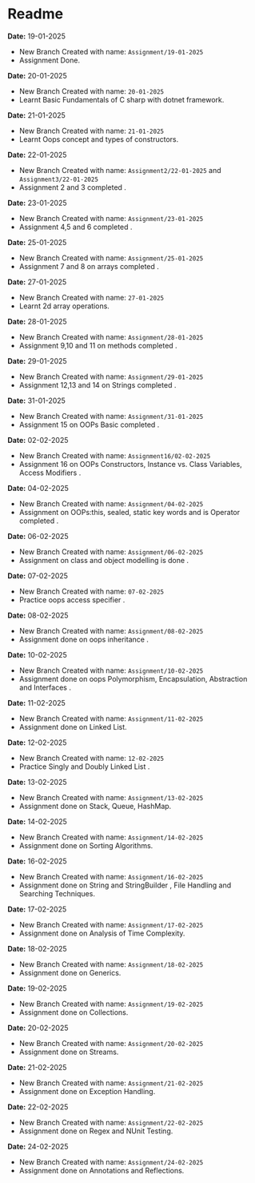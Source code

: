 # Readme
**Date:** 19-01-2025

- New Branch Created with name: `Assignment/19-01-2025`
- Assignment Done.


**Date:** 20-01-2025

- New Branch Created with name: `20-01-2025`
- Learnt Basic Fundamentals of C sharp with dotnet framework.

**Date:** 21-01-2025

- New Branch Created with name: `21-01-2025`
- Learnt Oops concept and types of constructors.

**Date:** 22-01-2025

- New Branch Created with name: `Assignment2/22-01-2025` and `Assignment3/22-01-2025`
- Assignment 2 and 3 completed .

**Date:** 23-01-2025

- New Branch Created with name: `Assignment/23-01-2025`
- Assignment 4,5 and 6 completed .

**Date:** 25-01-2025

- New Branch Created with name: `Assignment/25-01-2025`
- Assignment 7 and 8 on arrays completed .

**Date:** 27-01-2025

- New Branch Created with name: `27-01-2025`
- Learnt 2d array operations.

**Date:** 28-01-2025

- New Branch Created with name: `Assignment/28-01-2025`
- Assignment 9,10 and 11 on methods completed .

**Date:** 29-01-2025

- New Branch Created with name: `Assignment/29-01-2025`
- Assignment 12,13 and 14 on Strings completed .

**Date:** 31-01-2025

- New Branch Created with name: `Assignment/31-01-2025`
- Assignment 15 on OOPs Basic completed .

**Date:** 02-02-2025

- New Branch Created with name: `Assignment16/02-02-2025`
- Assignment 16 on OOPs Constructors, Instance vs. Class Variables, Access Modifiers .


**Date:** 04-02-2025

- New Branch Created with name: `Assignment/04-02-2025`
- Assignment on OOPs:this, sealed, static key words and is Operator
  completed .

**Date:** 06-02-2025

- New Branch Created with name: `Assignment/06-02-2025`
- Assignment on class and object modelling is done .

**Date:** 07-02-2025

- New Branch Created with name: `07-02-2025`
- Practice oops access specifier .

**Date:** 08-02-2025

- New Branch Created with name: `Assignment/08-02-2025`
- Assignment done on oops inheritance .

**Date:** 10-02-2025

- New Branch Created with name: `Assignment/10-02-2025`
- Assignment done on oops Polymorphism, Encapsulation, Abstraction and Interfaces .

**Date:** 11-02-2025

- New Branch Created with name: `Assignment/11-02-2025`
- Assignment done on Linked List.

**Date:** 12-02-2025

- New Branch Created with name: `12-02-2025`
- Practice Singly and Doubly Linked List .

**Date:** 13-02-2025

- New Branch Created with name: `Assignment/13-02-2025`
- Assignment done on Stack, Queue, HashMap.

**Date:** 14-02-2025

- New Branch Created with name: `Assignment/14-02-2025`
- Assignment done on Sorting Algorithms.

**Date:** 16-02-2025

- New Branch Created with name: `Assignment/16-02-2025`
- Assignment done on String and StringBuilder , File Handling and Searching Techniques.

**Date:** 17-02-2025

- New Branch Created with name: `Assignment/17-02-2025`
- Assignment done on Analysis of Time Complexity.

**Date:** 18-02-2025

- New Branch Created with name: `Assignment/18-02-2025`
- Assignment done on Generics.

**Date:** 19-02-2025

- New Branch Created with name: `Assignment/19-02-2025`
- Assignment done on Collections.

**Date:** 20-02-2025

- New Branch Created with name: `Assignment/20-02-2025`
- Assignment done on Streams.

**Date:** 21-02-2025

- New Branch Created with name: `Assignment/21-02-2025`
- Assignment done on Exception Handling.

**Date:** 22-02-2025

- New Branch Created with name: `Assignment/22-02-2025`
- Assignment done on Regex and NUnit Testing.

**Date:** 24-02-2025

- New Branch Created with name: `Assignment/24-02-2025`
- Assignment done on Annotations and Reflections.
